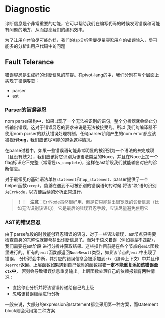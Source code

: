 # Diagnostic

诊断信息是个非常重要的功能，它可以帮助我们在编写代码的时候发现错误和可能有问题的地方，从而提高我们的编码效率。  

为了让用户体验尽可能的好，我们的lsp分析需要尽量容忍用户的错误输入，尽可能多的分析出用户代码中的问题  

## Fault Tolerance

错误容忍是生成好的诊断信息的前提。在pivot-lang的中，我们分别在两个层面上实现了错误容忍：  

- parser
- ast

### Parser的错误容忍

nom parser架构中，如果出现了一个无法被识别的语句，整个分析器就会终止分析输出错误。这对于错误容忍的要求来说是无法被接受的。所以
我们的编译器不使用nom parser的默认错误处理机制，任何parser阶段产生的nom error都应该被视作**bug**，我们应该尽可能的避免这种情况。  

在parse过程中，如果一些错误语句能非常明显的被识别为一个语法的未完成项（且没有歧义），我们应该将它识别为该语法类型的Node，并且在Node上加一个
flag标识它不完整（常常是`is_complete`），这样在ast阶段我们就能输出对应的诊断信息。  

对于最常见的基础语法单位`statement`和`top_statement`，parser提供了一个helper函数`except`，能够在遇到不可被识别的错误语句的时候
将该“块”语句识别为`ErrNode`，以方便后续的分析正常进行。  

> ！！！**注意**：ErrNode虽然很好用，但是它只能输出很宽泛的诊断信息（比如无法识别该语句），它是最后的错误容忍手段，应该尽量避免使用它


### AST的错误容忍

由于parse阶段的时候能够容忍错误的语句，对于一些语法错误，ast节点只需要检查自身的完整性就能够输出诊断信息了。而对于语义错误（例如类型不匹配），我们需要在ast阶段
进行分析并获取结果。这些操作目前是在各个节点的`emit`函数里进行的。所有的`emit`函数都返回`NodeResult`类型，如果该节点的`emit`中出现了错误，
分析将会中断，其对应的错误信息会被添加到`ctx`（编译上下文）中并且作为`error`返回。上层函数如果遇到自己依赖的函数报错**一定不能重复添加该错误至`ctx`中**，
否则会导致错误信息重复输出。上层函数处理自己的依赖报错有两种情况：
- 直接停止分析并将该错误传递给自己的上级
- 忽略该错误继续进行分析

一般来说，大部分的expression和statement都会采用第一种方案，而statement block则会采用第二种方案


